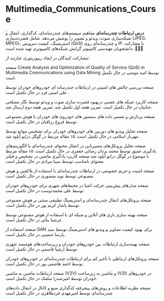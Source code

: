 # Multimedia_Communications_Course
ٰ**درس ارتباطات چندرسانه‌ای** مفاهیم سیستم‌های چندرسانه‌ای، کدگذاری، انتقال و شبکه‌سازی صوت، ویدئو و تصویر را پوشش می‌دهد. شامل فشرده‌سازی (JPEG، MPEG)، استریمینگ، کیفیت سرویس (QoS) و چندرسانه‌ای روی IP. با مشارکت دانشجویان مهندسی کامپیوتر گرایش شبکه‌های کامپیوتری تهیه شده است. 🚀📡🎥

مشارکت کنندگان در ایجاد ریپوزیتوری عبارتند از:

صفحه Create Analysis and Optimization of Quality of Service (QoS) in Multimedia Communications using Data Mining توسط امید مومنی در حال تکمیل است. 

صفحه بررسی چالش های امنیتی در ارتباطات چندرسانه ای خودروهای خودران توسط علی امینی فرد در حال تکمیل است .
  
صفحه کاربرد شبکه های عصبی دربهبود فشرده سازی صوت و ویدئو توسط نگار مصلحی جنابیان در حال تکمیل است. تمرین هفته اول تکمیل شد. تمرین هفته دوم ارسال شد.

صفحه پردازش و تفسیر داده های سنسور های خودروی های خودران با هوش مصنوعی توسط فروغ رزاقیان در حال تکمیل است.

صفحه تحلیل ویدیو های دوربین های خودروهای خودران برای تشخیص موانع توسط مهرناز اسلامی در حال تکمیل است.
۱۵ مقاله مرتبط در گوگل درایو آپلود شد .

صفحه تحلیل پروتکل‌های مسیریابی در انتقال محتوای چندرسانه‌ای با الگوریتم‌های یادگیری عمیق توسط محمد یزدان رضائی جعفری در   حال تکمیل است. ۱۵ مقاله مرتبط با موضوع در گوگل درایو آپلود  شد
صفحه کاربرد یادگیری ماشین در تشخیص و فیلتر محتوای نامناسب توسط سینا مرادی در حال تکمیل است

صفحه امنیت و حریم خصوصی در ارتباطات چندرسانه‌ای با استفاده از بلاکچین و هوش مصنوعی  توسط نوید منصوری در حال تکمیل است.

صفحه مدل‌های پیش‌بینی حرکت اشیا در محیط‌های شهری برای خودروهای خودران توسط علی محمددوست در حال تکمیل است.

صفحه پروتکل‌های انتقال چندرسانه‌ای و استریمینگ تطبیقی مبتنی بر هوش مصنوعی توسط یاشار کریم پور در حال تکمیل است. 

صفحه بهینه سازی بازی های آنلاین و شبکه ای با استفاده از هوش مصنوعی توسط عرشیا بنائی در حال تکمیل است.

صفحه استفاده از GAN  برای بهبود کیفیت تصاویر و ویدیو های استریمینگ توسط سید پارسا حسینی در حال تکمیل است.

صفحه بهینه‌سازی ارتباطات بین خودروهای خودران و زیرساخت‌های هوشمند شهری  توسط ارشیا قاسمی در حال تکمیل است.

صفحه پروتکل‌های ارتباطی با تأخیر کم برای ارتباطات چندرسانه‌ای در خودروهای خودران توسط احمد هاشمی پور در حال تکمیل است.


صفحه ارتباطات ماشین به ماشین (V2V) 
و ماشین به زیرساخت (V2I) 
در خودروهای خودران
توسط امیرصدرا سلمک در حال تکمیل است. 


صفحه نظریه اطلاعات و روش‌های پیشرفته کدگذاری منبع و کانال در انتقال داده‌های چندرسانه‌ای توسط امیرمهدی فردطاهری در حال تکمیل است 
